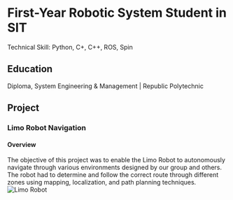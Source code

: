 # First-Year Robotic System Student in SIT
Technical Skill: Python, C+, C++, ROS, Spin

## Education
Diploma, System Engineering & Management | Republic Polytechnic

## Project
### Limo Robot Navigation
#### Overview
The objective of this project was to enable the Limo Robot to autonomously navigate through various environments designed by our group and others. The robot had to determine and follow the correct route through different zones using mapping, localization, and path planning techniques.  
![Limo Robot](https://AlsonLim.github.io/image/Limo.jpg)
